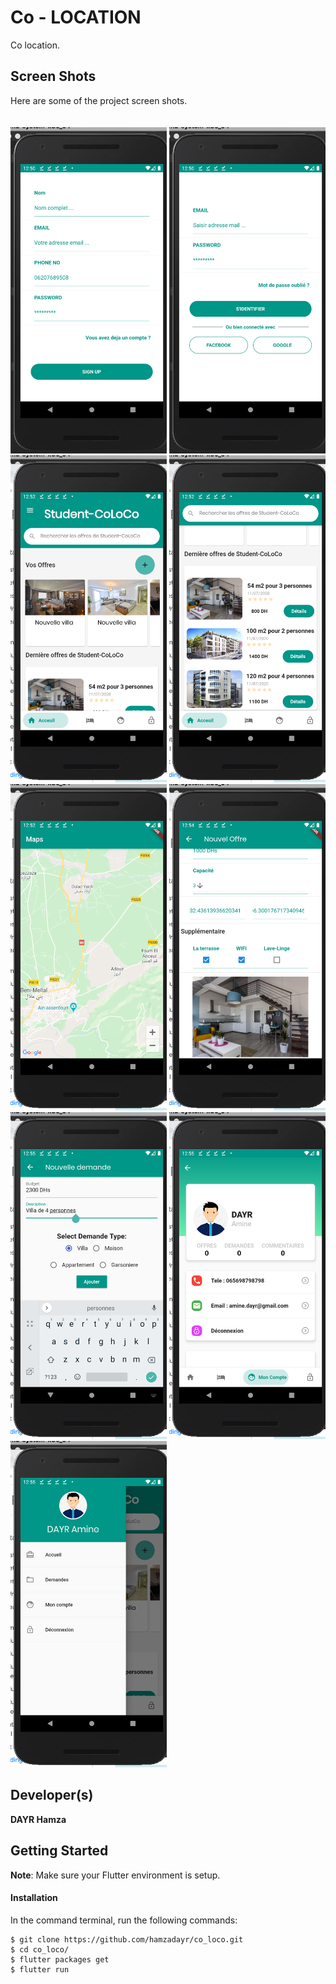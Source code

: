 # Co - LOCATION

Co location. 

## Screen Shots

Here are some of the project screen shots.<br><br><br>
<img src="assets/screenshots/2.png" width="250"/> <img src="assets/screenshots/3.png" width="250"/> <img src="assets/screenshots/4.png" width="250"/>
<img src="assets/screenshots/5.png" width="250"/> <img src="assets/screenshots/6.png" width="250"/> <img src="assets/screenshots/7.png" width="250"/>
<img src="assets/screenshots/9.png" width="250"/> <img src="assets/screenshots/10.png" width="250"/><img src="assets/screenshots/11.png" width="250"/> 

## Developer(s)
**DAYR Hamza**

## Getting Started

**Note**: Make sure your Flutter environment is setup.
#### Installation

In the command terminal, run the following commands:

    $ git clone https://github.com/hamzadayr/co_loco.git
    $ cd co_loco/
    $ flutter packages get
    $ flutter run
